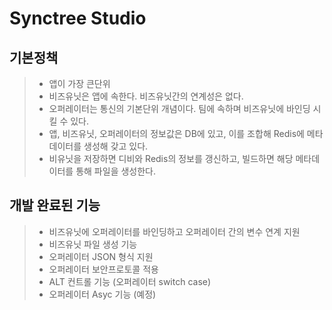 # Synctree Studio

## 기본정책
> - 앱이 가장 큰단위
> - 비즈유닛은 앱에 속한다. 비즈유닛간의 연계성은 없다.
> - 오퍼레이터는 통신의 기본단위 개념이다. 팀에 속하며 비즈유닛에 바인딩 시킬 수 있다.
> - 앱, 비즈유닛, 오퍼레이터의 정보값은 DB에 있고, 이를 조합해 Redis에 메타데이터를 생성해 갖고 있다.
> - 비유닛을 저장하면 디비와 Redis의 정보를 갱신하고, 빌드하면 해당 메타데이터를 통해 파일을 생성한다.

## 개발 완료된 기능
> - 비즈유닛에 오퍼레이터를 바인딩하고 오퍼레이터 간의 변수 연계 지원
> - 비즈유닛 파일 생성 기능
> - 오퍼레이터 JSON 형식 지원
> - 오퍼레이터 보안프로토콜 적용
> - ALT 컨트롤 기능 (오퍼레이터 switch case)
> - 오퍼레이터 Asyc 기능 (예정)
